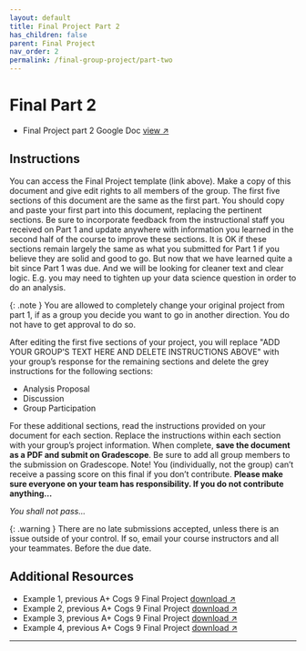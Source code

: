 ```yaml
---
layout: default
title: Final Project Part 2
has_children: false
parent: Final Project
nav_order: 2
permalink: /final-group-project/part-two
---
```


<h1>Final Part 2</h1>

- Final Project part 2 Google Doc <a href="https://docs.google.com/document/d/19mYvF1V3ssqgRo_K0DRbLwuZPmbZiSTV8GzRKxBgfh0/edit?usp=sharing" target="_blank" rel="noopener">view &#x2197;</a>

<h2>Instructions</h2>

You can access the Final Project template (link above). Make a copy of this document and give edit rights to all members of the group. The first five sections of this document are the same as the first part. You should copy and paste your first part into this document, replacing the pertinent sections. Be sure to incorporate feedback from the instructional staff you received on Part 1 and update anywhere with information you learned in the second half of the course to improve these sections. It is OK if these sections remain largely the same as what you submitted for Part 1 if you believe they are solid and good to go. But now that we have learned quite a bit since Part 1 was due. And we will be looking for cleaner text and clear logic. E.g. you may need to tighten up your data science question in order to do an analysis.

{: .note }
You are allowed to completely change your original project from part 1, if as a group you decide you want to go in another direction. You do not have to get approval to do so. 

After editing the first five sections of your project, you will replace "ADD YOUR GROUP’S TEXT HERE AND DELETE INSTRUCTIONS ABOVE" with your group’s response for the remaining sections and delete the grey instructions for the following sections:
- Analysis Proposal
- Discussion
- Group Participation

For these additional sections, read the instructions provided on your document for each section. Replace the instructions within each section with your group’s project information. When complete, **save the document as a PDF and submit on Gradescope**. Be sure to add all group members to the submission on Gradescope. Note! You (individually, not the group) can’t receive a passing score on this final if you don’t contribute. **Please make sure everyone on your team has responsibility. If you do not contribute anything…**

*You shall not pass...*

{: .warning }
There are no late submissions accepted, unless there is an issue outside of your control. If so, email your course instructors and all your teammates. Before the due date.

<h2>Additional Resources</h2>

- Example 1, previous A+ Cogs 9 Final Project <a href="https://cogs9.s3.us-west-1.amazonaws.com/Final_Project_Example01_Sp23.pdf" target="_blank" rel="noopener">download &#x2197;</a>
- Example 2, previous A+ Cogs 9 Final Project <a href="https://cogs9.s3.us-west-1.amazonaws.com/Final_Project_Example02_Sp23.pdf" target="_blank" rel="noopener">download &#x2197;</a>
- Example 3, previous A+ Cogs 9 Final Project <a href="https://s3.us-west-2.amazonaws.com/ucsd.cogs9/final/FinalProject_Example_2.pdf" target="_blank" rel="noopener">download &#x2197;</a>
- Example 4, previous A+ Cogs 9 Final Project <a href="https://s3.us-west-2.amazonaws.com/ucsd.cogs9/final/FinalProject_Example_1.pdf" target="_blank" rel="noopener">download &#x2197;</a>

-----------------------
